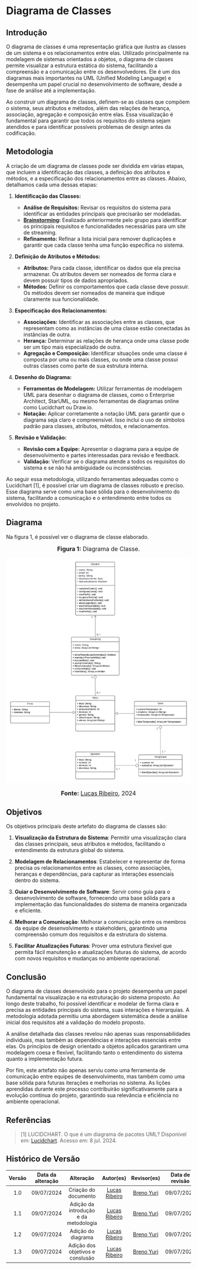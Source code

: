 # Diagrama de Classes

## Introdução

O diagrama de classes é uma representação gráfica que ilustra as classes de um sistema e os relacionamentos entre elas. Utilizado principalmente na modelagem de sistemas orientados a objetos, o diagrama de classes permite visualizar a estrutura estática do sistema, facilitando a compreensão e a comunicação entre os desenvolvedores. Ele é um dos diagramas mais importantes na UML (Unified Modeling Language) e desempenha um papel crucial no desenvolvimento de software, desde a fase de análise até a implementação.

Ao construir um diagrama de classes, definem-se as classes que compõem o sistema, seus atributos e métodos, além das relações de herança, associação, agregação e composição entre elas. Essa visualização é fundamental para garantir que todos os requisitos do sistema sejam atendidos e para identificar possíveis problemas de design antes da codificação.

## Metodologia

A criação de um diagrama de classes pode ser dividida em várias etapas, que incluem a identificação das classes, a definição dos atributos e métodos, e a especificação dos relacionamentos entre as classes. Abaixo, detalhamos cada uma dessas etapas:

1. **Identificação das Classes:**
   - **Análise de Requisitos:** Revisar os requisitos do sistema para identificar as entidades principais que precisarão ser modeladas.
   - **[Brainstorming](https://unbarqdsw2024-1.github.io/2024.1_G4_My_Video/#/Base/brainstorming):** Eealizado anteriormente pelo grupo para identificar os principais requisitos e funcionalidades necessárias para um site de streaming.
   - **Refinamento:** Refinar a lista inicial para remover duplicações e garantir que cada classe tenha uma função específica no sistema.

2. **Definição de Atributos e Métodos:**
   - **Atributos:** Para cada classe, identificar os dados que ela precisa armazenar. Os atributos devem ser nomeados de forma clara e devem possuir tipos de dados apropriados.
   - **Métodos:** Definir os comportamentos que cada classe deve possuir. Os métodos devem ser nomeados de maneira que indique claramente sua funcionalidade.

3. **Especificação dos Relacionamentos:**
   - **Associações:** Identificar as associações entre as classes, que representam como as instâncias de uma classe estão conectadas às instâncias de outra.
   - **Herança:** Determinar as relações de herança onde uma classe pode ser um tipo mais especializado de outra.
   - **Agregação e Composição:** Identificar situações onde uma classe é composta por uma ou mais classes, ou onde uma classe possui outras classes como parte de sua estrutura interna.
   
4. **Desenho do Diagrama:**
   - **Ferramentas de Modelagem:** Utilizar ferramentas de modelagem UML para desenhar o diagrama de classes, como o Enterprise Architect, StarUML, ou mesmo ferramentas de diagramas online como Lucidchart ou Draw.io.
   - **Notação:** Aplicar corretamente a notação UML para garantir que o diagrama seja claro e compreensível. Isso inclui o uso de símbolos padrão para classes, atributos, métodos, e relacionamentos.

5. **Revisão e Validação:**
   - **Revisão com a Equipe:** Apresentar o diagrama para a equipe de desenvolvimento e partes interessadas para revisão e feedback.
   - **Validação:** Verificar se o diagrama atende a todos os requisitos do sistema e se não há ambiguidade ou inconsistências.

Ao seguir essa metodologia, utilizando ferramentas adequadas como o Lucidchart [1], é possível criar um diagrama de classes robusto e preciso. Esse diagrama serve como uma base sólida para o desenvolvimento do sistema, facilitando a comunicação e o entendimento entre todos os envolvidos no projeto.

## Diagrama

Na figura 1, é possível ver o diagrama de classe elaborado.

<div align="center">

<font size="3"><p style="text-align: center"><b>Figura 1:</b> Diagrama de Classe. </p></font>

<img src="https://github.com/UnBArqDsw2024-1/2024.1_G4_My_Video/blob/main/docs/assets/img/modelagem/diagramaClasses.png">

<font size="3"><p style="text-align: center"><b>Fonte:</b> <a href="https://github.com/lucassouzs">Lucas Ribeiro</a>, 2024</p></font>
</div>

## Objetivos

Os objetivos principais deste artefato do diagrama de classes são:

1. **Visualização da Estrutura do Sistema**: Permitir uma visualização clara das classes principais, seus atributos e métodos, facilitando o entendimento da estrutura global do sistema.

2. **Modelagem de Relacionamentos**: Estabelecer e representar de forma precisa os relacionamentos entre as classes, como associações, heranças e dependências, para capturar as interações essenciais dentro do sistema.

3. **Guiar o Desenvolvimento de Software**: Servir como guia para o desenvolvimento de software, fornecendo uma base sólida para a implementação das funcionalidades do sistema de maneira organizada e eficiente.

4. **Melhorar a Comunicação**: Melhorar a comunicação entre os membros da equipe de desenvolvimento e stakeholders, garantindo uma compreensão comum dos requisitos e da estrutura do sistema.

5. **Facilitar Atualizações Futuras**: Prover uma estrutura flexível que permita fácil manutenção e atualizações futuras do sistema, de acordo com novos requisitos e mudanças no ambiente operacional.

## Conclusão

O diagrama de classes desenvolvido para o projeto desempenha um papel fundamental na visualização e na estruturação do sistema proposto. Ao longo deste trabalho, foi possível identificar e modelar de forma clara e precisa as entidades principais do sistema, suas interações e hierarquias. A metodologia adotada permitiu uma abordagem sistemática desde a análise inicial dos requisitos até a validação do modelo proposto.

A análise detalhada das classes revelou não apenas suas responsabilidades individuais, mas também as dependências e interações essenciais entre elas. Os princípios de design orientado a objetos aplicados garantiram uma modelagem coesa e flexível, facilitando tanto o entendimento do sistema quanto a implementação futura.

Por fim, este artefato não apenas serviu como uma ferramenta de comunicação entre equipes de desenvolvimento, mas também como uma base sólida para futuras iterações e melhorias no sistema. As lições aprendidas durante este processo contribuirão significativamente para a evolução contínua do projeto, garantindo sua relevância e eficiência no ambiente operacional.

## Referências

> [1] LUCIDCHART. O que é um diagrama de pacotes UML? Disponível em: [Lucidchart](https://www.lucidchart.com/pages/pt/diagrama-de-pacotes-uml#:~:text=um%20diagrama%20UML-,O%20que%20é%20um%20diagrama%20de%20pacotes%20UML%3F,ou%20até%20mesmo%20outros%20pacotes). Acesso em: 8 jul. 2024.

## Histórico de Versão

| Versão | Data da alteração |             Alteração             |   Autor(es)   |           Revisor(es)       | Data de revisão |
| :----: | :---------------: | :-------------------------------: | :---------------------------------------------: | :---------------------------------------------: | :-------------: |
|  1.0   |       09/07/2024       |         Criação do documento        | [Lucas Ribeiro](https://github.com/lucassouzs) | [Breno Yuri](https://github.com/YuriBre) | 09/07/2024 |
|  1.1   |       09/07/2024       |         Adição da introdução e da metodologia        | [Lucas Ribeiro](https://github.com/lucassouzs) | [Breno Yuri](https://github.com/YuriBre) | 09/07/2024 |
|  1.2   |       09/07/2024       |         Adição do diagrama        | [Lucas Ribeiro](https://github.com/lucassouzs) | [Breno Yuri](https://github.com/YuriBre) | 09/07/2024 |
|  1.3   |       09/07/2024       |         Adição dos objetivos e conslusão        | [Lucas Ribeiro](https://github.com/lucassouzs) | [Breno Yuri](https://github.com/YuriBre) | 09/07/2024 |
